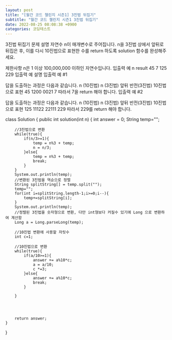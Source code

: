 ```yaml
---
layout: post
title: "[월간 코드 챌린지 시즌1] 3진법 뒤집기"
subtitle: "월간 코드 챌린지 시즌1 3진법 뒤집기"
date: 2022-08-25 08:08:38 +0900
categories: 코딩테스트
---
```

3진법 뒤집기
문제 설명
자연수 n이 매개변수로 주어집니다. n을 3진법 상에서 앞뒤로 뒤집은 후, 이를 다시 10진법으로 표현한 수를 return 하도록 solution 함수를 완성해주세요.

제한사항
n은 1 이상 100,000,000 이하인 자연수입니다.
입출력 예
n	result
45	7
125	229
입출력 예 설명
입출력 예 #1

답을 도출하는 과정은 다음과 같습니다.
n (10진법)	n (3진법)	앞뒤 반전(3진법)	10진법으로 표현
45	1200	0021	7
따라서 7을 return 해야 합니다.
입출력 예 #2

답을 도출하는 과정은 다음과 같습니다.
n (10진법)	n (3진법)	앞뒤 반전(3진법)	10진법으로 표현
125	11122	22111	229
따라서 229를 return 해야 합니다.




class Solution {
    public int solution(int n) {
        int answer = 0;
        String temp="";
        
        //3진법으로 변환
        while(true){
            if(n/3>=1){
                temp = n%3 + temp;
                n = n/3;
            }else{
                temp = n%3 + temp;
                break;
            }
        }
        System.out.println(temp);
        //변환된 3진법을 역순으로 정렬
        String splitString[] = temp.split("");
        temp="";
        for(int i=splitString.length-1;i>=0;i--){
            temp+=splitString[i];
        }
        System.out.println(temp);
        //정렬된 3진법을 숫자형으로 변환, 다만 int형보다 커질수 있기에 Long 으로 변환하여 계산함
        Long a = Long.parseLong(temp);

        //10진법 변환에 사용할 자릿수        
        int c=1;
        
        //10진법으로 변환
        while(true){
            if(a/10>=1){
                answer += a%10*c;
                a = a/10;
                c *=3;
            }else{
                answer += a%10*c;
                break;
            }
            
        }
        
        
        
        
        return answer;
    }
}
